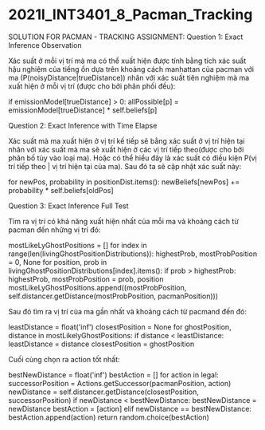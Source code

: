 # 2021l_INT3401_8_Pacman_Tracking
SOLUTION FOR PACMAN - TRACKING ASSIGNMENT:
Question 1: Exact Inference Observation

Xác suất ở mỗi vị trí mà ma có thể xuất hiện được tính bằng tích xác suất hậu nghiệm của tiếng ồn dựa trên khoảng cách manhattan của pacman với ma (P(noisyDistance|trueDistance)) nhân với xác suất tiên nghiệm mà ma xuất hiện ở mỗi vị trí (được cho bởi phân phối đều):

if emissionModel[trueDistance] > 0:
  allPossible[p] = emissionModel[trueDistance] * self.beliefs[p]
                                                  
Question 2: Exact Inference with Time Elapse

Xác suất mà ma xuất hiện ở vị trí kế tiếp sẽ bằng xác suất ở vị trí hiện tại nhân với xác suất mà ma sẽ xuất hiện ở các vị trí tiếp theo(được cho bởi phân bố tùy vào loại ma). Hoặc có thể hiểu đây là xác suất có điều kiện P(vị trí tiếp theo | vị trí hiện tại của ma). Sau đó ta sẽ cập nhật xác suất này:

for newPos, probability in positionDist.items():
  newBeliefs[newPos] += probability * self.beliefs[oldPos]
                                                                                                        
Question 3: Exact Inference Full Test

Tìm ra vị trí có khả năng xuất hiện nhất của mỗi ma và khoảng cách từ pacman đến những vị trí đó:

mostLikeLyGhostPositions = []
        for index in range(len(livingGhostPositionDistributions)):
            highestProb, mostProbPosition = 0, None
            for position, prob in livingGhostPositionDistributions[index].items():
                if prob > highestProb:
                    highestProb, mostProbPosition = prob, position
            mostLikeLyGhostPositions.append((mostProbPosition, self.distancer.getDistance(mostProbPosition, pacmanPosition)))
                                                      
 Sau đó tìm ra vị trí của ma gần nhất và khoảng cách từ pacmand đến đó:
 
leastDistance = float('inf')
  closestPosition = None
  for ghostPosition, distance in mostLikelyGhostPositions:
    if distance < leastDistance:
      leastDistance = distance
      closestPosition = ghostPosition
                                                          
 Cuối cùng chọn ra action tốt nhất:
 
bestNewDistance = float('inf')
      bestAction = []
      for action in legal:
          successorPosition = Actions.getSuccessor(pacmanPosition, action)
          newDistance = self.distancer.getDistance(closestPosition, successorPosition)
          if newDistance < bestNewDistance:
              bestNewDistance = newDistance
              bestAction = [action]
          elif newDistance == bestNewDistance:
              bestAction.append(action)
      return random.choice(bestAction)
                                                  
